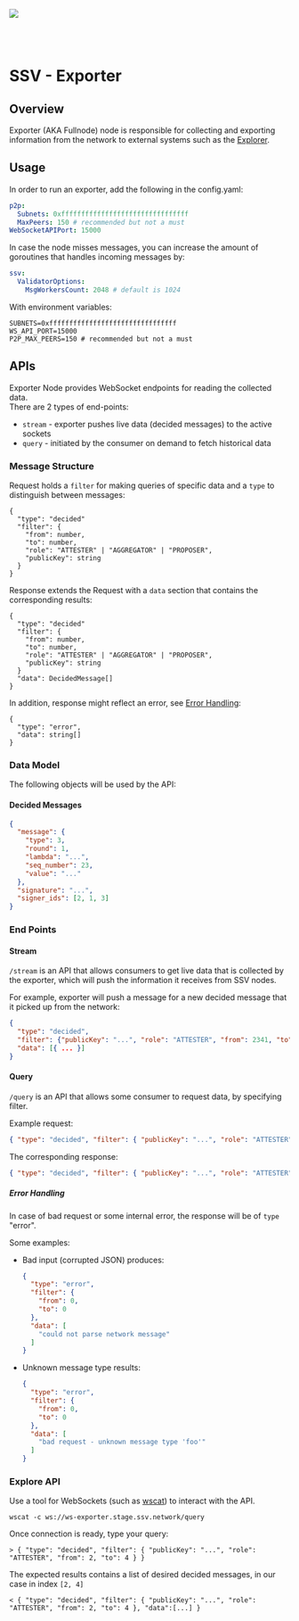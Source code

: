 [<img src="../docs/resources/bloxstaking_header_image.png" >](https://www.bloxstaking.com/)

<br>
<br>

# SSV - Exporter

## Overview

Exporter (AKA Fullnode) node is responsible for collecting and exporting information from the network to external systems such as the [Explorer](https://explorer.shifu.ssv.network/).

## Usage

In order to run an exporter, add the following in the config.yaml:
```yaml
p2p:
  Subnets: 0xffffffffffffffffffffffffffffffff
  MaxPeers: 150 # recommended but not a must
WebSocketAPIPort: 15000
```

In case the node misses messages, you can increase the amount of goroutines that handles incoming messages by:

```yaml
ssv:
  ValidatorOptions:
    MsgWorkersCount: 2048 # default is 1024
```

With environment variables:
```dotenv
SUBNETS=0xffffffffffffffffffffffffffffffff
WS_API_PORT=15000
P2P_MAX_PEERS=150 # recommended but not a must
```

## APIs

Exporter Node provides WebSocket endpoints for reading the collected data. \
There are 2 types of end-points:

- `stream` - exporter pushes live data (decided messages) to the active sockets
- `query` - initiated by the consumer on demand to fetch historical data

### Message Structure

Request holds a `filter` for making queries of specific data 
and a `type` to distinguish between messages:
```
{
  "type": "decided"
  "filter": {
    "from": number,
    "to": number,
    "role": "ATTESTER" | "AGGREGATOR" | "PROPOSER",
    "publicKey": string
  }
}
```

Response extends the Request with a `data` section that contains the corresponding results:
```
{
  "type": "decided"
  "filter": {
    "from": number,
    "to": number,
    "role": "ATTESTER" | "AGGREGATOR" | "PROPOSER",
    "publicKey": string
  }
  "data": DecidedMessage[]
}
```

In addition, response might reflect an error, see [Error Handling](#error-handling):
```
{
  "type": "error",
  "data": string[]
}
```

### Data Model

The following objects will be used by the API:

#### Decided Messages

  ```json
  {
    "message": {
      "type": 3,
      "round": 1,
      "lambda": "...",
      "seq_number": 23,
      "value": "..."
    },
    "signature": "...",
    "signer_ids": [2, 1, 3]
  }
  ```

### End Points

#### Stream

`/stream` is an API that allows consumers to get live data that is collected by the exporter, which will push the information it receives from SSV nodes.

For example, exporter will push a message for a new decided message that it picked up from the network:
```json
{
  "type": "decided",
  "filter": {"publicKey": "...", "role": "ATTESTER", "from": 2341, "to": 2341 },
  "data": [{ ... }]
}
```

#### Query

`/query` is an API that allows some consumer to request data, by specifying filter.

Example request:
```json
{ "type": "decided", "filter": { "publicKey": "...", "role": "ATTESTER", "from": 2, "to": 4 } }
```

The corresponding response:
```json
{ "type": "decided", "filter": { "publicKey": "...", "role": "ATTESTER", "from": 2, "to": 4 }, "data":[...] }
```

##### Error Handling

In case of bad request or some internal error, the response will be of `type` "error".

Some examples:

- Bad input (corrupted JSON) produces:
  ```json
  {
    "type": "error",
    "filter": {
      "from": 0,
      "to": 0
    },
    "data": [
      "could not parse network message"
    ]
  }
  ```
- Unknown message type results:
  ```json
  {
    "type": "error",
    "filter": {
      "from": 0,
      "to": 0
    },
    "data": [
      "bad request - unknown message type 'foo'"
    ]
  }
  ```


### Explore API

Use a tool for WebSockets (such as [wscat](https://www.npmjs.com/package/wscat)) to interact with the API.

```shell
wscat -c ws://ws-exporter.stage.ssv.network/query
```

Once connection is ready, type your query:

```shell
> { "type": "decided", "filter": { "publicKey": "...", "role": "ATTESTER", "from": 2, "to": 4 } }
```

The expected results contains a list of desired decided messages, in our case in index `[2, 4]`
```shell
< { "type": "decided", "filter": { "publicKey": "...", "role": "ATTESTER", "from": 2, "to": 4 }, "data":[...] }
```
